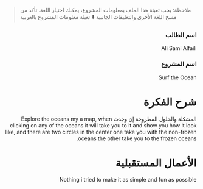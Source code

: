 > ملاحظة: يجب تعبئة هذا الملف بمعلومات المشروع، يمكنك اختيار اللغة. تأكد من مسح اللغة الأخرى والتعليقات الجانبية
> ⬇️ تعبئة معلومات المشروع بالعربية  
<div dir="rtl">

### اسم الطالب
Ali Sami Alfaili

### اسم المشروع
Surf the Ocean

# شرح الفكرة
المشكلة والحلول المطروحة إن وجدت
Explore the oceans my a map, when clicking on any of the oceans it will take you to it and show you how it look like, and there are two circles in the center one take you with the non-frozen oceans the other take you to the frozen oceans.
# الأعمال المستقبلية
Nothing i tried to make it as simple and fun as possible

</div>




